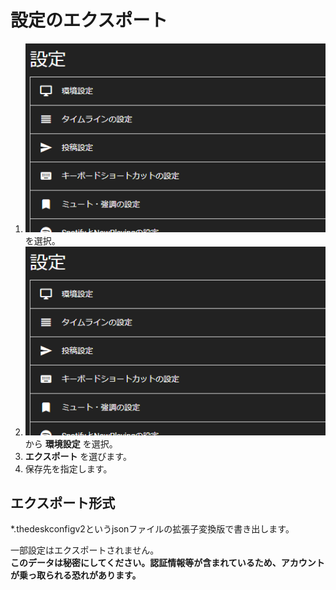 # 設定のエクスポート


1. ![settings1](/media/settings1.png)を選択。
1. ![settings2](/media/settings2.png)から __環境設定__ を選択。
1. __エクスポート__ を選びます。
1. 保存先を指定します。
  
## エクスポート形式
\*.thedeskconfigv2というjsonファイルの拡張子変換版で書き出します。

一部設定はエクスポートされません。  
**このデータは秘密にしてください。認証情報等が含まれているため、アカウントが乗っ取られる恐れがあります。**
